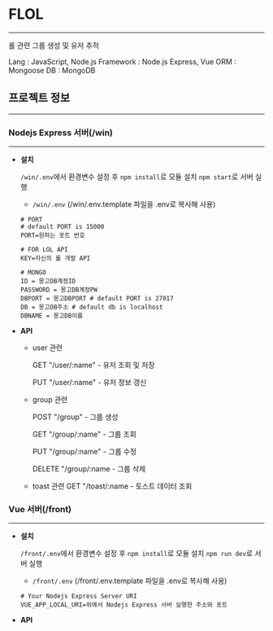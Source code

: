 # FLOL

---

롤 관련 그룹 생성 및 유저 추적

Lang : JavaScript, Node.js
Framework : Node.js Express, Vue
ORM : Mongoose
DB : MongoDB

## 프로젝트 정보

---

### Nodejs Express 서버(/win)

---

- **설치**

    `/win/.env`에서 환경변수 설정 후 `npm install`로 모듈 설치 `npm start`로 서버 실행

    - `/win/.env`
    (/win/.env.template 파일을 .env로 복사해 사용)

    ```
    # PORT
    # default PORT is 15000
    PORT=원하는 포트 번호

    # FOR LOL API
    KEY=자신의 롤 개발 API

    # MONGO
    ID = 몽고DB계정ID
    PASSWORD = 몽고DB계정PW
    DBPORT = 몽고DBPORT # default PORT is 27017
    DB = 몽고DB주소 # default db is localhost
    DBNAME = 몽고DB이름

    ```

- **API**
    - user 관련

        GET "/user/:name" - 유저 조회 및 저장

        PUT "/user/:name" - 유저 정보 갱신
    - group 관련

        POST "/group" - 그룹 생성

        GET "/group/:name" - 그룹 조회

        PUT "/group/:name" - 그룹 수정

        DELETE "/group/:name - 그룹 삭제
    - toast 관련
        GET "/toast/:name - 토스트 데이터 조회

### Vue 서버(/front)

---

- **설치**

    `/front/.env`에서 환경변수 설정 후 `npm install`로 모듈 설치 `npm run dev`로 서버 실행

    - `/front/.env`
    (/front/.env.template 파일을 .env로 복사해 사용)

    ```
    # Your Nodejs Express Server URI
    VUE_APP_LOCAL_URI=위에서 Nodejs Express 서버 실행한 주소와 포트

    ```

- **API**

